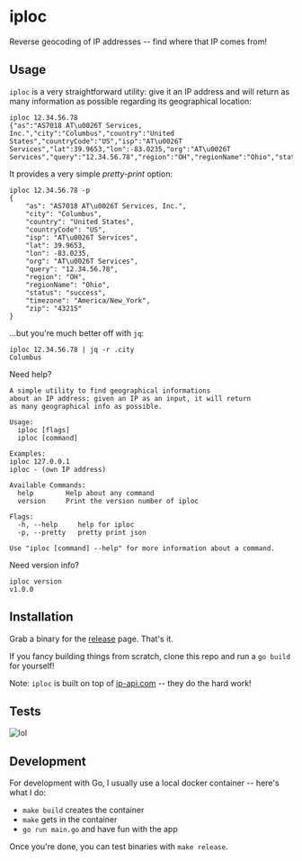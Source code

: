 # iploc

Reverse geocoding of IP addresses -- find where that IP comes from!

## Usage

`iploc` is a very straightforward utility: give it an IP address and will return
as many information as possible regarding its geographical location:

```
iploc 12.34.56.78
{"as":"AS7018 AT\u0026T Services, Inc.","city":"Columbus","country":"United States","countryCode":"US","isp":"AT\u0026T Services","lat":39.9653,"lon":-83.0235,"org":"AT\u0026T Services","query":"12.34.56.78","region":"OH","regionName":"Ohio","status":"success","timezone":"America/New_York","zip":"43215"}
```

It provides a very simple *pretty-print* option:

```
iploc 12.34.56.78 -p
{
    "as": "AS7018 AT\u0026T Services, Inc.",
    "city": "Columbus",
    "country": "United States",
    "countryCode": "US",
    "isp": "AT\u0026T Services",
    "lat": 39.9653,
    "lon": -83.0235,
    "org": "AT\u0026T Services",
    "query": "12.34.56.78",
    "region": "OH",
    "regionName": "Ohio",
    "status": "success",
    "timezone": "America/New_York",
    "zip": "43215"
}
```

...but you're much better off with `jq`:

```
iploc 12.34.56.78 | jq -r .city
Columbus
```

Need help?

```
A simple utility to find geographical informations
about an IP address: given an IP as an input, it will return
as many geographical info as possible.

Usage:
  iploc [flags]
  iploc [command]

Examples:
iploc 127.0.0.1
iploc - (own IP address)

Available Commands:
  help        Help about any command
  version     Print the version number of iploc

Flags:
  -h, --help     help for iploc
  -p, --pretty   pretty print json

Use "iploc [command] --help" for more information about a command.
```

Need version info?

```
iploc version
v1.0.0
```

## Installation

Grab a binary for the [release](https://github.com/odino/iploc/releases) page. That's it.

If you fancy building things from scratch, clone this repo and run a `go build`
for yourself!

Note: `iploc` is built on top of [ip-api.com](http://ip-api.com) -- they do the hard work!

## Tests

![lol](https://raw.githubusercontent.com/odino/docsql/master/images/tommy.png)

## Development

For development with Go, I usually use a local docker container -- here's what I do:

* `make build` creates the container
* `make` gets in the container
* `go run main.go` and have fun with the app

Once you're done, you can test binaries with `make release`.
